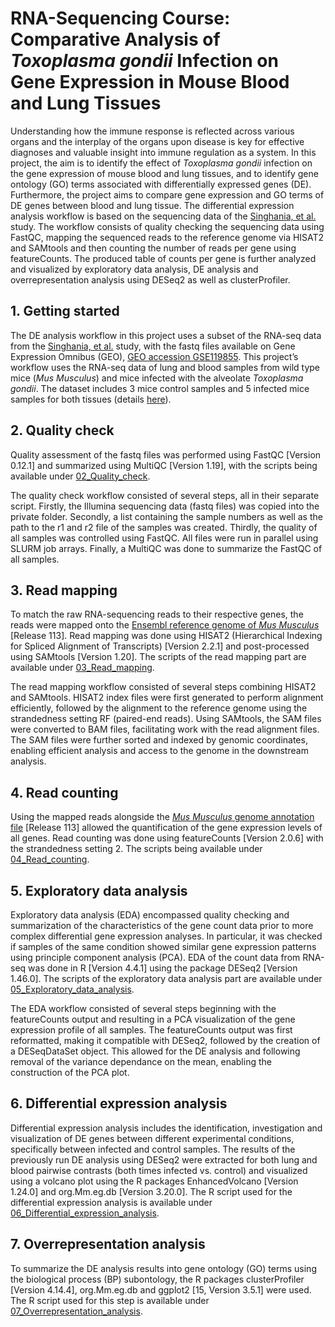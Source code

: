 # RNA-Sequencing Course: Comparative Analysis of *Toxoplasma gondii* Infection on Gene Expression in Mouse Blood and Lung Tissues

Understanding how the immune response is reflected across various organs and the interplay of the organs upon disease is key for effective diagnoses and valuable insight into immune regulation as a system. In this project, the aim is to identify the effect of *Toxoplasma gondii* infection on the gene expression of mouse blood and lung tissues, and to identify gene ontology (GO) terms associated with differentially expressed genes (DE). Furthermore, the project aims to compare gene expression and GO terms of DE genes between blood and lung tissue. The differential expression analysis workflow is based on the sequencing data of the [Singhania, et al.](https://www.nature.com/articles/s41467-019-10601-6) study. The workflow consists of quality checking the sequencing data using FastQC, mapping the sequenced reads to the reference genome via HISAT2 and SAMtools and then counting the number of reads per gene using featureCounts. The produced table of counts per gene is further analyzed and visualized by exploratory data analysis, DE analysis and overrepresentation analysis using DESeq2 as well as clusterProfiler.

## 1. Getting started

The DE analysis workflow in this project uses a subset of the RNA-seq data from the [Singhania, et al.](https://www.nature.com/articles/s41467-019-10601-6) study, with the fastq files available on Gene Expression Omnibus (GEO), [GEO accession GSE119855](https://www.ncbi.nlm.nih.gov/geo/query/acc.cgi?acc=GSE119855). This project’s workflow uses the RNA-seq data of lung and blood samples from wild type mice (*Mus Musculus*) and mice infected with the alveolate *Toxoplasma gondii*. The dataset includes 3 mice control samples and 5 infected mice samples for both tissues (details [here](https://github.com/TheNeuvillette/rnaseq_course/blob/main/01_Getting_started/Sample_Information)).

## 2. Quality check
Quality assessment of the fastq files was performed using FastQC [Version 0.12.1] and summarized using MultiQC [Version 1.19], with the scripts being available under [02_Quality_check](https://github.com/TheNeuvillette/rnaseq_course/tree/main/02_Quality_check).

The quality check workflow consisted of several steps, all in their separate script. Firstly, the Illumina sequencing data (fastq files) was copied into the private folder. Secondly, a list containing the sample numbers as well as the path to the r1 and r2 file of the samples was created. Thirdly, the quality of all samples was controlled using FastQC. All files were run in parallel using SLURM job arrays. Finally, a MultiQC was done to summarize the FastQC of all samples.

## 3. Read mapping
To match the raw RNA-sequencing reads to their respective genes, the reads were mapped onto the [Ensembl reference genome of *Mus Musculus*](https://ftp.ensembl.org/pub/release-113/fasta/mus_musculus/dna/) [Release 113]. Read mapping was done using HISAT2 (Hierarchical Indexing for Spliced Alignment of Transcripts) [Version 2.2.1] and post-processed using SAMtools [Version 1.20]. The scripts of the read mapping part are available under [03_Read_mapping](https://github.com/TheNeuvillette/rnaseq_course/tree/main/03_Read_mapping).

The read mapping workflow consisted of several steps combining HISAT2 and SAMtools. HISAT2 index files were first generated to perform alignment efficiently, followed by the alignment to the reference genome using the strandedness setting RF (paired-end reads). Using SAMtools, the SAM files were converted to BAM files, facilitating work with the read alignment files. The SAM files were further sorted and indexed by genomic coordinates, enabling efficient analysis and access to the genome in the downstream analysis.

## 4. Read counting
Using the mapped reads alongside the [*Mus Musculus* genome annotation file](https://ftp.ensembl.org/pub/release-113/fasta/mus_musculus/dna/) [Release 113] allowed the quantification of the gene expression levels of all genes. Read counting was done using featureCounts [Version 2.0.6] with the strandedness setting 2. The scripts being available under [04_Read_counting](https://github.com/TheNeuvillette/rnaseq_course/tree/main/04_Read_counting).

## 5. Exploratory data analysis
Exploratory data analysis (EDA) encompassed quality checking and summarization of the characteristics of the gene count data prior to more complex differential gene expression analyses. In particular, it was checked if samples of the same condition showed similar gene expression patterns using principle component analysis (PCA). EDA of the count data from RNA-seq was done in R [Version 4.4.1] using the package DESeq2 [Version 1.46.0]. The scripts of the exploratory data analysis part are available under [05_Exploratory_data_analysis](https://github.com/TheNeuvillette/rnaseq_course/tree/main/05_Exploratory_data_analysis).

The EDA workflow consisted of several steps beginning with the featureCounts output and resulting in a PCA visualization of the gene expression profile of all samples. The featureCounts output was first reformatted, making it compatible with DESeq2, followed by the creation of a DESeqDataSet object. This allowed for the DE analysis and following removal of the variance dependance on the mean, enabling the construction of the PCA plot. 

## 6. Differential expression analysis

Differential expression analysis includes the identification, investigation and visualization of DE genes between different experimental conditions, specifically between infected and control samples. The results of the previously run DE analysis using DESeq2 were extracted for both lung and blood pairwise contrasts (both times infected vs. control) and visualized using a volcano plot using the R packages EnhancedVolcano [Version 1.24.0] and org.Mm.eg.db [Version 3.20.0]. The R script used for the differential expression analysis is available under [06_Differential_expression_analysis](https://github.com/TheNeuvillette/rnaseq_course/tree/main/06_Differential_expression_analysis).

## 7. Overrepresentation analysis

To summarize the DE analysis results into gene ontology (GO) terms using the biological process (BP) subontology, the R packages clusterProfiler [Version 4.14.4], org.Mm.eg.db and ggplot2 [15, Version 3.5.1] were used. The R script used for this step is available under [07_Overrepresentation_analysis](https://github.com/TheNeuvillette/rnaseq_course/tree/main/07_Overrepresentation_analysis).

